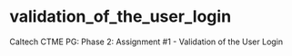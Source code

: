 # validation_of_the_user_login
Caltech CTME PG: Phase 2: Assignment #1 - Validation of the User Login
